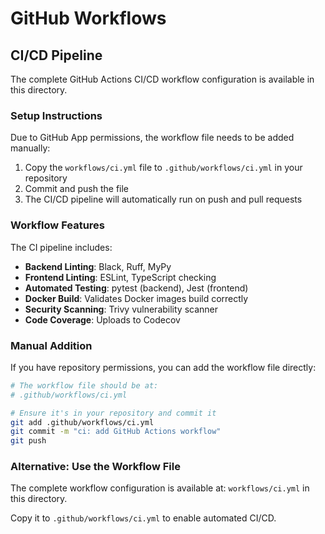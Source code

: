 # GitHub Workflows

## CI/CD Pipeline

The complete GitHub Actions CI/CD workflow configuration is available in this directory.

### Setup Instructions

Due to GitHub App permissions, the workflow file needs to be added manually:

1. Copy the `workflows/ci.yml` file to `.github/workflows/ci.yml` in your repository
2. Commit and push the file
3. The CI/CD pipeline will automatically run on push and pull requests

### Workflow Features

The CI pipeline includes:
- **Backend Linting**: Black, Ruff, MyPy
- **Frontend Linting**: ESLint, TypeScript checking
- **Automated Testing**: pytest (backend), Jest (frontend)
- **Docker Build**: Validates Docker images build correctly
- **Security Scanning**: Trivy vulnerability scanner
- **Code Coverage**: Uploads to Codecov

### Manual Addition

If you have repository permissions, you can add the workflow file directly:

```bash
# The workflow file should be at:
# .github/workflows/ci.yml

# Ensure it's in your repository and commit it
git add .github/workflows/ci.yml
git commit -m "ci: add GitHub Actions workflow"
git push
```

### Alternative: Use the Workflow File

The complete workflow configuration is available at:
`workflows/ci.yml` in this directory.

Copy it to `.github/workflows/ci.yml` to enable automated CI/CD.

